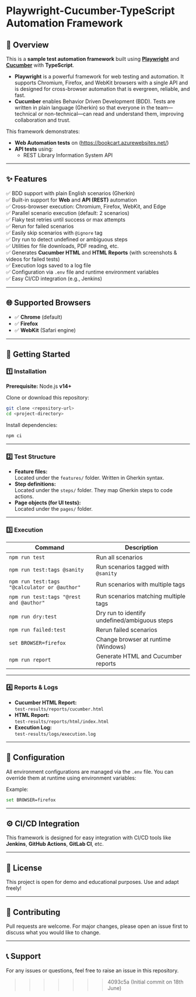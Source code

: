 # Playwright-Cucumber-TypeScript Automation Framework

## 📌 Overview

This is a **sample test automation framework** built using **[Playwright](https://playwright.dev/)** and **[Cucumber](https://cucumber.io/)** with **TypeScript**.

- **Playwright** is a powerful framework for web testing and automation. It supports Chromium, Firefox, and WebKit browsers with a single API and is designed for cross-browser automation that is evergreen, reliable, and fast.
- **Cucumber** enables Behavior Driven Development (BDD). Tests are written in plain language (Gherkin) so that everyone in the team—technical or non-technical—can read and understand them, improving collaboration and trust.

This framework demonstrates:
- **Web Automation tests** on (https://bookcart.azurewebsites.net/)
- **API tests** using:
  - REST Library Information System API

---

## ✨ Features

✅ BDD support with plain English scenarios (Gherkin)  
✅ Built-in support for **Web** and **API (REST)** automation  
✅ Cross-browser execution: Chromium, Firefox, WebKit, and Edge  
✅ Parallel scenario execution (default: 2 scenarios)  
✅ Flaky test retries until success or max attempts  
✅ Rerun for failed scenarios  
✅ Easily skip scenarios with `@ignore` tag  
✅ Dry run to detect undefined or ambiguous steps  
✅ Utilities for file downloads, PDF reading, etc.  
✅ Generates **Cucumber HTML** and **HTML Reports** (with screenshots & videos for failed tests)  
✅ Execution logs saved to a log file  
✅ Configuration via `.env` file and runtime environment variables  
✅ Easy CI/CD integration (e.g., Jenkins)

---

## 🌐 Supported Browsers

- ✅ **Chrome** (default)
- ✅ **Firefox**
- ✅ **WebKit** (Safari engine)

---

## 🚀 Getting Started

### 1️⃣ Installation

**Prerequisite:** Node.js **v14+**

Clone or download this repository:
```bash
git clone <repository-url>
cd <project-directory>
```

Install dependencies:
```bash
npm ci
```

---

### 2️⃣ Test Structure

- **Feature files:**  
  Located under the `features/` folder. Written in Gherkin syntax.
- **Step definitions:**  
  Located under the `steps/` folder. They map Gherkin steps to code actions.
- **Page objects (for UI tests):**  
  Located under the `pages/` folder.

---

### 3️⃣ Execution

| Command | Description |
|---------|--------------|
| `npm run test` | Run all scenarios |
| `npm run test:tags @sanity` | Run scenarios tagged with `@sanity` |
| `npm run test:tags "@calculator or @author"` | Run scenarios with multiple tags |
| `npm run test:tags "@rest and @author"` | Run scenarios matching multiple tags |
| `npm run dry:test` | Dry run to identify undefined/ambiguous steps |
| `npm run failed:test` | Rerun failed scenarios |
| `set BROWSER=firefox` | Change browser at runtime (Windows) |
| `npm run report` | Generate HTML and Cucumber reports |

---

### 4️⃣ Reports & Logs

- **Cucumber HTML Report:**  
  `test-results/reports/cucumber.html`
- **HTML Report:**  
  `test-results/reports/html/index.html`
- **Execution Log:**  
  `test-results/logs/execution.log`

---

## 📂 Configuration

All environment configurations are managed via the `.env` file. You can override them at runtime using environment variables:

Example:
```bash
set BROWSER=firefox
```

---

## ⚙️ CI/CD Integration

This framework is designed for easy integration with CI/CD tools like **Jenkins**, **GitHub Actions**, **GitLab CI**, etc.

---

## 📑 License

This project is open for demo and educational purposes. Use and adapt freely!

---

## 🤝 Contributing

Pull requests are welcome. For major changes, please open an issue first to discuss what you would like to change.

---

## 📞 Support

For any issues or questions, feel free to raise an issue in this repository.
>>>>>>> 4093c5a (Initial commit on 18th June)
